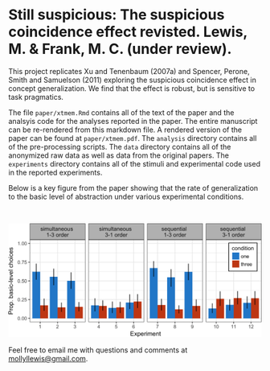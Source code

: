 Still suspicious: The suspicious coincidence effect revisted. Lewis, M. & Frank, M. C. (under review).
===

This project replicates Xu and Tenenbaum (2007a) and Spencer, Perone, Smith and Samuelson (2011) exploring the suspicious coincidence effect in concept generalization. We find that the effect is robust, but is sensitive to task pragmatics.

The file `paper/xtmem.Rmd` contains all of the text of the paper and the analsyis code for the analyses reported in the paper. The entire manuscript can be re-rendered from this markdown file. A rendered version of the paper can be found at `paper/xtmem.pdf`. The `analysis` directory contains all of the pre-processing scripts. The `data` directory contains all of the anonymized raw data as well as data from the original papers. The `experiments` directory contains all of the stimuli and experimental code used in the reported experiments. 

Below is a key figure from the paper showing that the rate of generalization to the basic level of abstraction under various experimental conditions.

<br>

![](paper/figs/barplot.png?raw=true)


Feel free to email me with questions and comments at mollyllewis@gmail.com.
